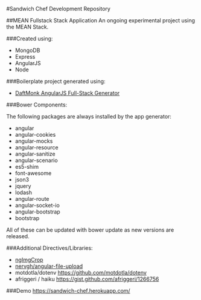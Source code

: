 #Sandwich Chef Development Repository

##MEAN Fullstack Stack Application
An ongoing experimental project using the MEAN Stack.

###Created using:

* MongoDB
* Express
* AngularJS
* Node

###Boilerplate project generated using:

* [DaftMonk AngularJS Full-Stack Generator](https://github.com/DaftMonk/generator-angular-fullstack)

###Bower Components:

The following packages are always installed by the app generator:

* angular
* angular-cookies
* angular-mocks
* angular-resource
* angular-sanitize
* angular-scenario
* es5-shim
* font-awesome
* json3
* jquery
* lodash
* angular-route
* angular-socket-io
* angular-bootstrap
* bootstrap

All of these can be updated with bower update as new versions are released.

###Additional Directives/Libraries:
* [ngImgCrop](https://github.com/alexk111/ngImgCrop)
* [nervgh/angular-file-upload](https://github.com/nervgh/angular-file-upload)
* motdotla/dotenv https://github.com/motdotla/dotenv
* afriggeri / haiku <https://gist.github.com/afriggeri/1266756>

###Demo
<https://sandwich-chef.herokuapp.com/>


